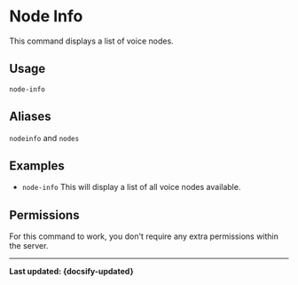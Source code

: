 # Node Info
This command displays a list of voice nodes.

## Usage
`node-info`

## Aliases
`nodeinfo` and `nodes`

## Examples
- `node-info` This will display a list of all voice nodes available. 

## Permissions
For this command to work, you don't require any extra permissions within the server.

----

**Last updated: {docsify-updated}**